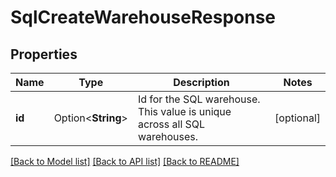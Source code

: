 # SqlCreateWarehouseResponse

## Properties

Name | Type | Description | Notes
------------ | ------------- | ------------- | -------------
**id** | Option<**String**> | Id for the SQL warehouse. This value is unique across all SQL warehouses. | [optional]

[[Back to Model list]](../README.md#documentation-for-models) [[Back to API list]](../README.md#documentation-for-api-endpoints) [[Back to README]](../README.md)


